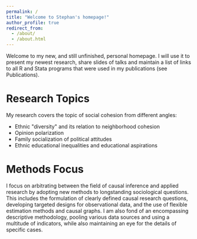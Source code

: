 ```yaml
---
permalink: /
title: "Welcome to Stephan's homepage!"
author_profile: true
redirect_from: 
  - /about/
  - /about.html
---
```


Welcome to my new, and still unfinished, personal homepage. I will use it to present my newest research, share slides of talks and maintain a list of links to all R and Stata programs that were used in my publications (see Publications).

Research Topics
======
My research covers the topic of social cohesion from different angles:
- Ethnic "diversity" and its relation to neighborhood cohesion
- Opinion polarization
- Family socialization of political attitudes
- Ethnic educational inequalities and educational aspirations

Methods Focus
======
I focus on arbitrating between the field of causal inference and applied research by adopting new methods to longstanding sociological questions. This includes the formulation of clearly defined causal research questions, developing targeted designs for observational data, and the use of flexible estimation methods and causal graphs. I am also fond of an encompassing descriptive methodology, pooling various data sources and using a multitude of indicators, while also maintaining an eye for the details of specific cases.
